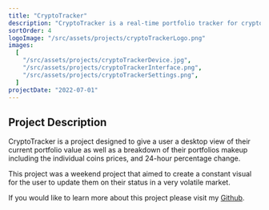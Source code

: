 ```yaml
---
title: "CryptoTracker"
description: "CryptoTracker is a real-time portfolio tracker for cryptocurrency traders."
sortOrder: 4
logoImage: "/src/assets/projects/cryptoTrackerLogo.png"
images:
  [
    "/src/assets/projects/cryptoTrackerDevice.jpg",
    "/src/assets/projects/cryptoTrackerInterface.png",
    "/src/assets/projects/cryptoTrackerSettings.png",
  ]
projectDate: "2022-07-01"
---
```


## Project Description

CryptoTracker is a project designed to give a user a desktop view of their current portfolio value as well as a breakdown of their portfolios makeup including the individual coins prices, and 24-hour percentage change.

This project was a weekend project that aimed to create a constant visual for the user to update them on their status in a very volatile market.

If you would like to learn more about this project please visit my [Github](https://github.com/scrimmie).
